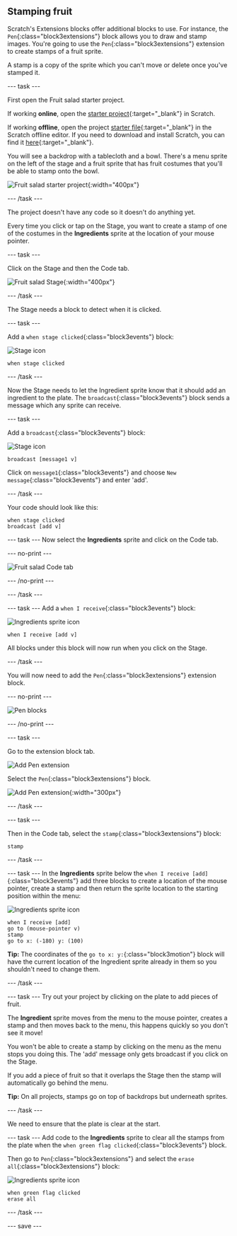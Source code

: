 ## Stamping fruit
Scratch's Extensions blocks offer additional blocks to use. For instance, the `Pen`{:class="block3extensions"} block allows you to draw and stamp images. You're going to use the `Pen`{:class="block3extensions"} extension to create stamps of a fruit sprite. 

A stamp is a copy of the sprite which you can't move or delete once you've stamped it.

--- task ---

First open the Fruit salad starter project.  

If working **online**, open the [starter project](http://rpf.io/fruit-salad-on){:target="_blank"} in Scratch.
 
If working **offline**, open the project [starter file](http://rpf.io/p/en/fruit-salad-get){:target="_blank"} in the Scratch offline editor. If you need to download and install Scratch, you can find it [here](https://scratch.mit.edu/download){:target="_blank"}.

You will see a backdrop with a tablecloth and a bowl. There's a menu sprite on the left of the stage and a fruit sprite that has fruit costumes that you'll be able to stamp onto the bowl.

![Fruit salad starter project](images/fruit-starter.png){:width="400px"}

--- /task ---

The project doesn't have any code so it doesn't do anything yet.

Every time you click or tap on the Stage, you want to create a stamp of one of the costumes in the **Ingredients** sprite at the location of your mouse pointer.

--- task ---

Click on the Stage and then the Code tab. 

![Fruit salad Stage](images/fruit-stage-code.png){:width="400px"}

--- /task ---

The Stage needs a block to detect when it is clicked. 

--- task ---

Add a `when stage clicked`{:class="block3events"} block:

![Stage icon](images/StageIcon.png)

```blocks3
when stage clicked
```

--- /task ---

Now the Stage needs to let the Ingredient sprite know that it should add an ingredient to the plate. The `broadcast`{:class="block3events"} block sends a message which any sprite can receive. 

--- task ---

Add a `broadcast`{:class="block3events"} block:

![Stage icon](images/StageIcon.png)

```blocks3
broadcast [message1 v]
```

Click on `message1`{:class="block3events"} and choose `New message`{:class="block3events"} and enter 'add'. 

--- /task ---

Your code should look like this:

```blocks3
when stage clicked
broadcast [add v]
```

--- task ---
Now select the **Ingredients** sprite and click on the Code tab. 

--- no-print ---

![Fruit salad Code tab](images/fruit-code-tab.gif)

--- /no-print ---

--- /task ---

--- task ---
Add a `when I receive`{:class="block3events"} block:

![Ingredients sprite icon](images/ingredientsSpriteIcon.png)

```blocks3
when I receive [add v]
```

All blocks under this block will now run when you click on the Stage.

--- /task ---

You will now need to add the `Pen`{:class="block3extensions"} extension block.

--- no-print ---

![Pen blocks](images/fruit-pen-tool.gif)

--- /no-print ---

--- task ---

Go to the extension block tab.

![Add Pen extension](images/fruit-pen-extension.png)

Select the `Pen`{:class="block3extensions"} block.

![Add Pen extension](images/fruit-pen-extension2.png){:width="300px"}

--- /task ---

--- task ---

Then in the Code tab, select the `stamp`{:class="block3extensions"} block:

```blocks3
stamp
```
 --- /task ---
 
--- task ---
In the **Ingredients** sprite below the `when I receive [add]`{:class="block3events"} add three blocks to create a location of the mouse pointer, create a stamp
and then return the sprite location to the starting position within the menu:

![Ingredients sprite icon](images/ingredientsSpriteIcon.png)

```blocks3
when I receive [add]
go to (mouse-pointer v)
stamp
go to x: (-180) y: (100)
```

**Tip:** The coordinates of the `go to x: y:`{:class="block3motion"} block will have the current location of the Ingredient sprite already in them so you shouldn't need to change them.

--- /task ---

--- task ---
Try out your project by clicking on the plate to add pieces of fruit.

The **Ingredient** sprite moves from the menu to the mouse pointer, creates a stamp and then moves back to the menu, this happens quickly so you don't see it move!

You won't be able to create a stamp by clicking on the menu as the menu stops you doing this. The 'add' message only gets broadcast if you click on the Stage.

If you add a piece of fruit so that it overlaps the Stage then the stamp will automatically go behind the menu. 

**Tip:** On all projects, stamps go on top of backdrops but underneath sprites. 

--- /task ---

We need to ensure that the plate is clear at the start. 

--- task ---
Add code to the **Ingredients** sprite to clear all the stamps from the plate when the `when green flag clicked`{:class="block3events"} block.

Then go to `Pen`{:class="block3extensions"} and select the `erase all`{:class="block3extensions"} block:

![Ingredients sprite icon](images/ingredientsSpriteIcon.png)

```blocks3
when green flag clicked
erase all
```
--- /task ---

--- save ---

 





